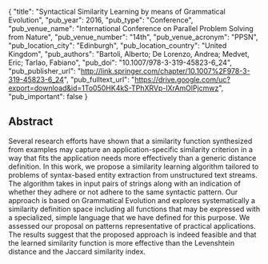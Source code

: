 {
  "title": "Syntactical Similarity Learning by means of Grammatical Evolution",
  "pub_year": 2016,
  "pub_type": "Conference",
  "pub_venue_name": "International Conference on Parallel Problem Solving from Nature",
  "pub_venue_number": "14th",
  "pub_venue_acronym": "PPSN",
  "pub_location_city": "Edinburgh",
  "pub_location_country": "United Kingdom",
  "pub_authors": "Bartoli, Alberto; De Lorenzo, Andrea; Medvet, Eric; Tarlao, Fabiano",
  "pub_doi": "10.1007/978-3-319-45823-6_24",
  "pub_publisher_url": "http://link.springer.com/chapter/10.1007%2F978-3-319-45823-6_24",
  "pub_fulltext_url": "https://drive.google.com/uc?export=download&id=1To050HK4kS-TPhXRVp-lXrAmOlPjcmwz",
  "pub_important": false
}

## Abstract
Several research efforts have shown that a similarity function synthesized from examples may capture an application-specific similarity criterion in a way that fits the application needs more effectively than a generic distance definition. In this work, we propose a similarity learning algorithm tailored to problems of syntax-based entity extraction from unstructured text streams. The algorithm takes in input pairs of strings along with an indication of whether they adhere or not adhere to the same syntactic pattern. Our approach is based on Grammatical Evolution and explores systematically a similarity definition space including all functions that may be expressed with a specialized, simple language that we have defined for this purpose. We assessed our proposal on patterns representative of practical applications. The results suggest that the proposed approach is indeed feasible and that the learned similarity function is more effective than the Levenshtein distance and the Jaccard similarity index.
